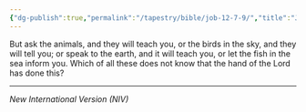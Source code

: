 ```yaml
---
{"dg-publish":true,"permalink":"/tapestry/bible/job-12-7-9/","title":"Job 12:7–9","hide":true,"tags":["bible"],"dgHomeLink":true,"dgShowLocalGraph":true,"dgEnableSearch":true}
---
```


But ask the animals, and they will teach you, or the birds in the sky, and they will tell you; or speak to the earth, and it will teach you, or let the fish in the sea inform you. Which of all these does not know that the hand of the Lord has done this?

---
*New International Version (NIV)*